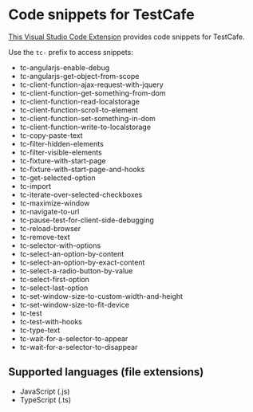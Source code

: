 # Code snippets for TestCafe

[This Visual Studio Code Extension](https://marketplace.visualstudio.com/items?itemName=hdorgeval.testcafe-snippets) provides code snippets for TestCafe.

Use the `tc-` prefix to access snippets:

- tc-angularjs-enable-debug
- tc-angularjs-get-object-from-scope
- tc-client-function-ajax-request-with-jquery
- tc-client-function-get-something-from-dom
- tc-client-function-read-localstorage
- tc-client-function-scroll-to-element
- tc-client-function-set-something-in-dom
- tc-client-function-write-to-localstorage
- tc-copy-paste-text
- tc-filter-hidden-elements
- tc-filter-visible-elements
- tc-fixture-with-start-page
- tc-fixture-with-start-page-and-hooks
- tc-get-selected-option
- tc-import
- tc-iterate-over-selected-checkboxes
- tc-maximize-window
- tc-navigate-to-url
- tc-pause-test-for-client-side-debugging
- tc-reload-browser
- tc-remove-text
- tc-selector-with-options
- tc-select-an-option-by-content
- tc-select-an-option-by-exact-content
- tc-select-a-radio-button-by-value
- tc-select-first-option
- tc-select-last-option
- tc-set-window-size-to-custom-width-and-height
- tc-set-window-size-to-fit-device
- tc-test
- tc-test-with-hooks
- tc-type-text
- tc-wait-for-a-selector-to-appear
- tc-wait-for-a-selector-to-disappear

## Supported languages (file extensions)

* JavaScript (.js)
* TypeScript (.ts)


